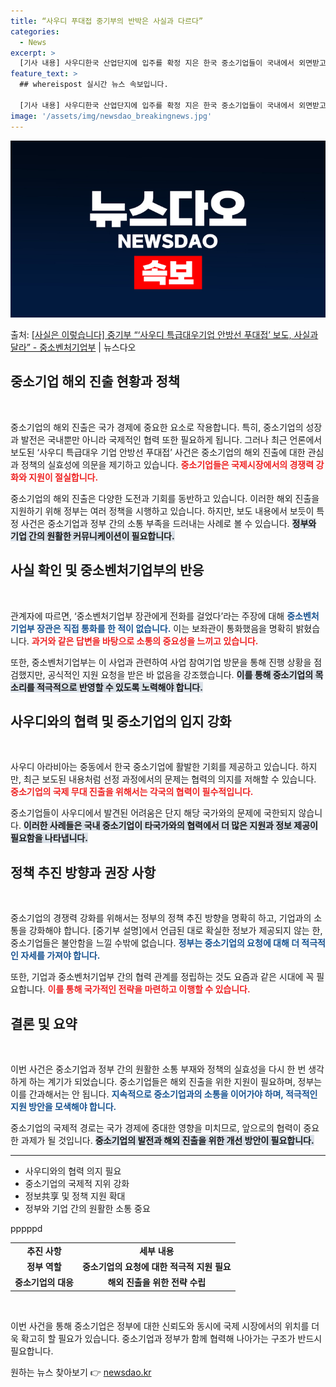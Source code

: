 ```yaml
---
title: “사우디 푸대접 중기부의 반박은 사실과 다르다”
categories:
  - News
excerpt: >
  [기사 내용] 사우디한국 산업단지에 입주를 확정 지은 한국 중소기업들이 국내에서 외면받고 있음을 설명하며 중…
feature_text: >
  ## whereispost 실시간 뉴스 속보입니다.

  [기사 내용] 사우디한국 산업단지에 입주를 확정 지은 한국 중소기업들이 국내에서 외면받고 있음을 설명하며 중…
image: '/assets/img/newsdao_breakingnews.jpg'
---
```


![뉴스다오 속보](/assets/img/newsdao_breakingnews.jpg)

<p>출처: <a href="https://newsdao.kr/2749" rel="dofollow">[사실은 이렇습니다] 중기부 “‘사우디 특급대우기업 안방선 푸대접’ 보도, 사실과 달라” - 중소벤처기업부</a> | 뉴스다오</p>

<h2 data-ke-size="size26">중소기업 해외 진출 현황과 정책</h2>

<p data-ke-size="size16">&nbsp;</p>
중소기업의 해외 진출은 국가 경제에 중요한 요소로 작용합니다. 특히, 중소기업의 성장과 발전은 국내뿐만 아니라 국제적인 협력 또한 필요하게 됩니다. 그러나 최근 언론에서 보도된 ‘사우디 특급대우 기업 안방선 푸대접’ 사건은 중소기업의 해외 진출에 대한 관심과 정책의 실효성에 의문을 제기하고 있습니다. <b><span style="color: #ee2323;">중소기업들은 국제시장에서의 경쟁력 강화와 지원이 절실합니다.</span></b> 

 중소기업의 해외 진출은 다양한 도전과 기회를 동반하고 있습니다. 이러한 해외 진출을 지원하기 위해 정부는 여러 정책을 시행하고 있습니다. 하지만, 보도 내용에서 보듯이 특정 사건은 중소기업과 정부 간의 소통 부족을 드러내는 사례로 볼 수 있습니다. <b><span style="background-color: #21538527;">정부와 기업 간의 원활한 커뮤니케이션이 필요합니다.</span></b>

<h2 data-ke-size="size26">사실 확인 및 중소벤처기업부의 반응</h2>

<p data-ke-size="size16">&nbsp;</p>
관계자에 따르면, ‘중소벤처기업부 장관에게 전화를 걸었다’라는 주장에 대해 <b><span style="color: #1a5490;">중소벤처기업부 장관은 직접 통화를 한 적이 없습니다.</span></b> 이는 보좌관이 통화했음을 명확히 밝혔습니다. <b><span style="color: #ee2323;">과거와 같은 답변을 바탕으로 소통의 중요성을 느끼고 있습니다.</span></b>

 또한, 중소벤처기업부는 이 사업과 관련하여 사업 참여기업 방문을 통해 진행 상황을 점검했지만, 공식적인 지원 요청을 받은 바 없음을 강조했습니다. <b><span style="background-color: #21538527;">이를 통해 중소기업의 목소리를 적극적으로 반영할 수 있도록 노력해야 합니다.</span></b>

<h2 data-ke-size="size26">사우디와의 협력 및 중소기업의 입지 강화</h2>

<p data-ke-size="size16">&nbsp;</p>
사우디 아라비아는 중동에서 한국 중소기업에 활발한 기회를 제공하고 있습니다. 하지만, 최근 보도된 내용처럼 선정 과정에서의 문제는 협력의 의지를 저해할 수 있습니다. <b><span style="color: #ee2323;">중소기업의 국제 무대 진출을 위해서는 각국의 협력이 필수적입니다.</span></b>

 중소기업들이 사우디에서 발견된 어려움은 단지 해당 국가와의 문제에 국한되지 않습니다. <b><span style="background-color: #21538527;">이러한 사례들은 국내 중소기업이 타국가와의 협력에서 더 많은 지원과 정보 제공이 필요함을 나타냅니다.</span></b>

<h2 data-ke-size="size26">정책 추진 방향과 권장 사항</h2>

<p data-ke-size="size16">&nbsp;</p>
중소기업의 경쟁력 강화를 위해서는 정부의 정책 추진 방향을 명확히 하고, 기업과의 소통을 강화해야 합니다. [중기부 설명]에서 언급된 대로 확실한 정보가 제공되지 않는 한, 중소기업들은 불안함을 느낄 수밖에 없습니다. <b><span style="color: #1a5490;">정부는 중소기업의 요청에 대해 더 적극적인 자세를 가져야 합니다.</span></b>

 또한, 기업과 중소벤처기업부 간의 협력 관계를 정립하는 것도 요즘과 같은 시대에 꼭 필요합니다. <b><span style="color: #ee2323;">이를 통해 국가적인 전략을 마련하고 이행할 수 있습니다.</span></b>

<h2 data-ke-size="size26">결론 및 요약</h2>

<p data-ke-size="size16">&nbsp;</p>
이번 사건은 중소기업과 정부 간의 원활한 소통 부재와 정책의 실효성을 다시 한 번 생각하게 하는 계기가 되었습니다. 중소기업들은 해외 진출을 위한 지원이 필요하며, 정부는 이를 간과해서는 안 됩니다. <b><span style="color: #1a5490;">지속적으로 중소기업과의 소통을 이어가야 하며, 적극적인 지원 방안을 모색해야 합니다.</span></b>

 중소기업의 국제적 경로는 국가 경제에 중대한 영향을 미치므로, 앞으로의 협력이 중요한 과제가 될 것입니다. <b><span style="background-color: #21538527;">중소기업의 발전과 해외 진출을 위한 개선 방안이 필요합니다.</span></b>

<hr>

<ul>
  <li>사우디와의 협력 의지 필요</li>
  <li>중소기업의 국제적 지위 강화</li>
  <li>정보共享 및 정책 지원 확대</li>
  <li>정부와 기업 간의 원활한 소통 중요</li>
</ul>

<p data-ke-size="size16">pppppd</p>

<table style="width: 100%;">
  <tr>
    <td style="text-align: center;"><b>추진 사항</b></td>
    <td style="text-align: center;"><b>세부 내용</b></td>
  </tr>
  <tr>
    <td style="text-align: center; height: 17px;"><b>정부 역할</b></td>
    <td style="text-align: center; height: 17px;"><b>중소기업의 요청에 대한 적극적 지원 필요</b></td>
  </tr>
  <tr>
    <td style="text-align: center; height: 17px;"><b>중소기업의 대응</b></td>
    <td style="text-align: center; height: 17px;"><b>해외 진출을 위한 전략 수립</b></td>
  </tr>
</table>

<p data-ke-size="size16">&nbsp;</p>

이번 사건을 통해 중소기업은 정부에 대한 신뢰도와 동시에 국제 시장에서의 위치를 더욱 확고히 할 필요가 있습니다. 중소기업과 정부가 함께 협력해 나아가는 구조가 반드시 필요합니다. 

원하는 뉴스 찾아보기 👉 <a href="https://newsdao.kr" rel="dofollow">newsdao.kr</a>


